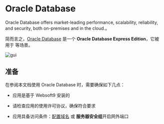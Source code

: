 # Oracle Database

Oracle Database offers market-leading performance, scalability, reliability, and security, both on-premises and in the cloud.。  

简而言之，[Oracle Database](https://www.oracle.com/) 是一个 **Oracle Database Express Edition**，它被用于  等场景。   


![gui](http://libs.websoft9.com/Websoft9/DocsPicture/en/oracle/oracle-database-1024x410.jpg)


## 准备

在参阅本文档使用 Oracle Database 时，需要确保如下几点：

- 应用是基于 Websoft9 安装的

- 请检查应用的使用许可协议，确保符合要求

- 应用具备访问条件：[配置域名](./guide/appsetdomain) 或 **服务器安全组**开启网外端口